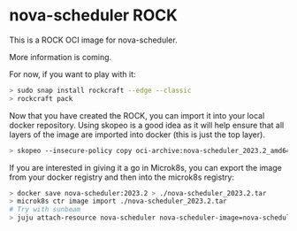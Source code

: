 # nova-scheduler ROCK

This is a ROCK OCI image for nova-scheduler.

More information is coming.

For now, if you want to play with it:

```bash
> sudo snap install rockcraft --edge --classic
> rockcraft pack
```

Now that you have created the ROCK, you can import it into
your local docker repository. Using skopeo is a good idea as
it will help ensure that all layers of the image are imported
into docker (this is just the top layer).

```bash
> skopeo --insecure-policy copy oci-archive:nova-scheduler_2023.2_amd64.rock docker-daemon:nova-scheduler:2023.2
```

If you are interested in giving it a go in Microk8s, you can
export the image from your docker registry and then into the
microk8s registry:

```bash
> docker save nova-scheduler:2023.2 > ./nova-scheduler_2023.2.tar
> microk8s ctr image import ./nova-scheduler_2023.2.tar
# Try with sunbeam
> juju attach-resource nova-scheduler nova-scheduler-image=nova-scheduler:2023.2
```
